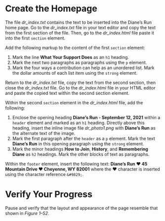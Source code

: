 # Create the Homepage
The file *dr_index.txt* contains the text to be inserted into the Diane’s Run home page. Go to the *dr_index.txt* file in your text editor and copy the text from the first section of the file. Then, go to the *dr_index.html* file paste it into the first `section` element.

Add the following markup to the content of the first `section` element:
1. Mark the line **What Your Support Does** as an `h1` heading.
2. Mark the next two paragraphs as paragraphs using the `p` element.
3. Mark the four ways a contribution can help as an unordered list. Mark the dollar amounts of each list item using the `strong` element. 

Return to the *dr_index.txt* file, copy the text from the second section, then close the *dr_index.txt* file. Go to the *dr_index.html* file in your HTML editor and paste the copied text within the second section element.

Within the second `section` element in the *dr_index.html* file, add the following:
1. Enclose the opening heading **Diane’s Run - September 12, 2021** within a `header` element and marked as an `h1` heading. Directly above this heading, insert the inline image file *dr_photo1.png* with **Diane’s Run** as the alternate text of the image.
2. Mark the first paragraph after the `header` as a `p` element. Mark the text **Diane’s Run** in this opening paragraph using the `strong` element.
3. Mark the minor headings **How to Join**, **History**, and **Remembering Diane** as `h2` headings. Mark the other blocks of text as paragraphs.

 Within the `footer` element, insert the following text: **Diane’s Run &#9829; 45 Mountain Drive &#9829; Cheyenne, WY 82001** where the &#9829; character is inserted using the character reference `&#9829;`. 

# Verify Your Progress
Pause and verify that the layout and appearance of the page resemble that shown in *Figure 1–52*. 